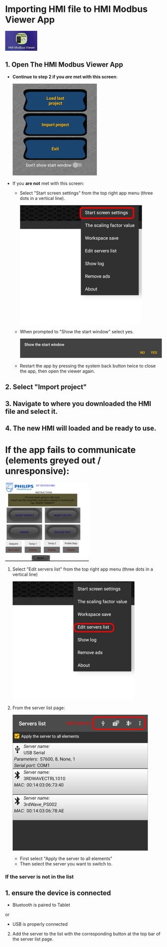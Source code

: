 # Importing HMI file to HMI Modbus Viewer App
![](/Tools/images/HMIModbusViewerApp.jpg)
## 1. Open The HMI Modbus Viewer App

* **Continue to step 2 if you *are* met with this screen**:

    ![](/Tools/images/HMIModbusViewerImportScreen.jpg)

* If you **are not** met with this screen:
    * Select "Start screen settings" from the top right app menu (three dots in a vertical line).

        ![](/Tools/images/HMIModbusViewerStartScreen.jpg)

    * When prompted to "Show the start window" select yes.

        ![](/Tools/images/HMIModbusViewerStartScreenPrompt.jpg)

    * Restart the app by pressing the system back button twice to close the app, then open the viewer again.
## 2. Select "Import project"
## 3. Navigate to where you downloaded the HMI file and select it.
## 4. The new HMI will loaded and be ready to use.

# If the app fails to communicate (elements greyed out / unresponsive):

![](/Tools/images/HMIModbusViewerGreyedOut.jpg)

1. Select "Edit servers list" from the top right app menu (three dots in a vertical line)

    ![](/Tools/images/HMIModbusViewerEditServersList.jpg)

2. From the server list page:
    
    ![](/Tools/images/HMIModbusViewerServersList.jpg)
    
    * First select "Apply the server to all elements"
    * Then select the server you want to switch to.

### If the server is not in the list
## 1. ensure the device is connected
* Bluetooth is paired to Tablet

or

* USB is properly connected
2. Add the server to the list with the corresponding button at the top bar of the server list page.
